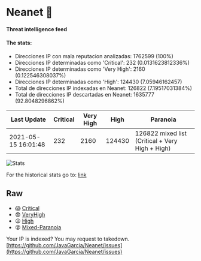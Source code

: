 # Neanet :hocho:
#### Threat intelligence feed
#### The stats:

- Direcciones IP con mala reputacion analizadas: 1762599 (100%)
- Direcciones IP determinadas como 'Critical':  232 (0.0131623812336%)
- Direcciones IP determinadas como 'Very High':  2160 (0.122546308037%)
- Direcciones IP determinadas como 'High':  124430 (7.05946162457)
- Total de direcciones IP indexadas en Neanet:  126822 (7.19517031384%)
- Total de direcciones IP descartadas en Neanet:  1635777 (92.8048296862%)

| Last Update | Critical | Very High | High | Paranoia |
| --- | --- | --- | --- | --- |
| 2021-05-15 16:01:48 | 232 | 2160 | 124430 | 126822 mixed list (Critical + Very High + High)|

![Stats](https://docs.google.com/spreadsheets/d/e/2PACX-1vSnaNMIXVabIpDJjufMlzH7poXnshF3mgd8Is1g9ytUEzVsP5my4Trn8f-xkoLLQ38xpL3HtmUexLo6/pubchart?oid=501124687&format=image)

For the historical stats go to: [link](/stats.csv)
## Raw
- :scream: [Critical](https://raw.githubusercontent.com/JavaGarcia/Neanet/master/blacklists/neanet_critical.txt)
- :fearful: [VeryHigh](https://raw.githubusercontent.com/JavaGarcia/Neanet/master/blacklists/neanet_veryHigh.txtt)
- :frowning: [High](https://raw.githubusercontent.com/JavaGarcia/Neanet/master/blacklists/neanet_high.txt)
- :dizzy_face: [Mixed-Paranoia](https://raw.githubusercontent.com/JavaGarcia/Neanet/master/blacklists/neanet_all.txt)


Your IP is indexed? You may request to takedown. [https://github.com/JavaGarcia/Neanet/issues](https://github.com/JavaGarcia/Neanet/issues)

















































































































































































































































































































































































































































































































































































































































































































































































































































































































































































































































































































































































































































































































































































































































































































































































































































































































































































































































































































































































































































































































































































































































































































































































































































































































































































































































































































































































































































































































































































































































































































































































































































































































































































































































































































































































































































































































































































































































































































































































































































































































































































































































































































































































































































































































































































































































































































































































































































































































































































































































































































































































































































































































































































































































































































































































































































































































































































































































































































































































































































































































































































































































































































































































































































































































































































